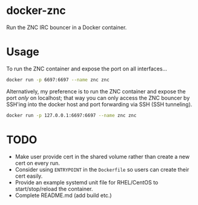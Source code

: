 # docker-znc

Run the ZNC IRC bouncer in a Docker container.

# Usage

To run the ZNC container and expose the port on all interfaces...

```bash
docker run -p 6697:6697 --name znc znc
```

Alternatively, my preference is to run the ZNC container and expose the port 
_only_ on localhost; that way you can only access the ZNC bouncer by SSH'ing 
into the docker host and port forwarding via SSH (SSH tunneling).

```bash
docker run -p 127.0.0.1:6697:6697 --name znc znc
```

# TODO

- Make user provide cert in the shared volume rather than create a new cert on 
every run.
- Consider using `ENTRYPOINT` in the `Dockerfile` so users can create their cert 
easily.
- Provide an example systemd unit file for RHEL/CentOS to start/stop/reload the 
container.
- Complete README.md (add build etc.)
